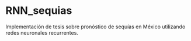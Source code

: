 # RNN_sequias
Implementación de tesis sobre pronóstico de sequías en México utilizando redes neuronales recurrentes.
